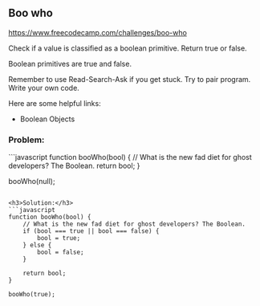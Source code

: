 <h2>Boo who</h2>

https://www.freecodecamp.com/challenges/boo-who

Check if a value is classified as a boolean primitive. Return true or false.

Boolean primitives are true and false.

Remember to use Read-Search-Ask if you get stuck. Try to pair program. Write your own code.

Here are some helpful links:

- Boolean Objects

<h3>Problem:</h3>
```javascript
function booWho(bool) {
    // What is the new fad diet for ghost developers? The Boolean.
	return bool;
}

booWho(null);
```

<h3>Solution:</h3>
```javascript
function booWho(bool) {
    // What is the new fad diet for ghost developers? The Boolean.
	if (bool === true || bool === false) {
	    bool = true;
	} else {
	    bool = false;
	}

	return bool;
}

booWho(true);
```

